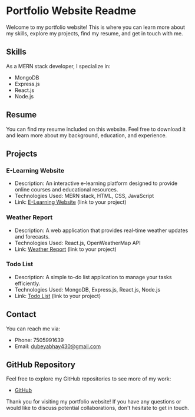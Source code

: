 # Portfolio Website Readme

Welcome to my portfolio website! This is where you can learn more about my skills, explore my projects, find my resume, and get in touch with me.

## Skills

As a MERN stack developer, I specialize in:

- MongoDB
- Express.js
- React.js
- Node.js

## Resume

You can find my resume included on this website. Feel free to download it and learn more about my background, education, and experience.

## Projects

### E-Learning Website
- Description: An interactive e-learning platform designed to provide online courses and educational resources.
- Technologies Used: MERN stack, HTML, CSS, JavaScript
- Link: [E-Learning Website](#) (link to your project)

### Weather Report
- Description: A web application that provides real-time weather updates and forecasts.
- Technologies Used: React.js, OpenWeatherMap API
- Link: [Weather Report](#) (link to your project)

### Todo List
- Description: A simple to-do list application to manage your tasks efficiently.
- Technologies Used: MongoDB, Express.js, React.js, Node.js
- Link: [Todo List](#) (link to your project)

## Contact

You can reach me via:
- Phone: 7505991639
- Email: dubeyabhay430@gmail.com

## GitHub Repository

Feel free to explore my GitHub repositories to see more of my work:
- [GitHub](https://github.com/yourusername)

Thank you for visiting my portfolio website! If you have any questions or would like to discuss potential collaborations, don't hesitate to get in touch.
